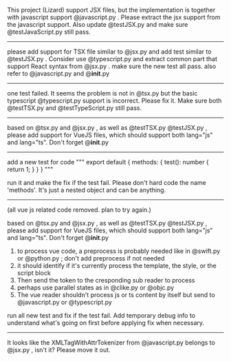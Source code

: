 This project (Lizard) support JSX files, but the implementation is together with javascript support @javascript.py . Please extract the jsx support from the javascript support. Also update @testJSX.py and make sure @testJavaScript.py still pass.

---------

please add support for TSX file similar to @jsx.py and add test similar to @testJSX.py . Consider use @typescript.py and extract common part that support React syntax from @jsx.py . make sure the new test all pass. also refer to @javascript.py and @__init__.py 

---------

one test failed. It seems the problem is not in @tsx.py but the basic typescript @typescript.py support is incorrect. Please fix it. Make sure both @testTSX.py and @testTypeScript.py still pass.

---------

based on @tsx.py and @jsx.py , as well as @testTSX.py @testJSX.py , please add support for VueJS files, which should support both lang="js" and lang="ts". Don't forget @__init__.py 

---------

add a new test for code
"""
        export default {
            methods: { 
                test(): number {
                    return 1;
                }
            }
        }
        """

run it and make the fix if the test fail. Please don't hard code the name 'methods'. It's just a nested object and can be anything.

---------

(all vue js related code removed. plan to try again.)

based on @tsx.py and @jsx.py , as well as @testTSX.py @testJSX.py , please add support for VueJS files, which should support both lang="js" and lang="ts". Don't forget @__init__.py 

1. to process vue code, a preprocess is probably needed like in @swift.py or @python.py ; don't add preprocess if not needed
2. it should identify if it's currently process the template, the style, or the script block
3. Then send the token to the cresponding sub reader to process
4. perhaps use parallel states as in @clike.py or @objc.py 
5. The vue reader shouldn't process js or ts content by itself but send to @javascript.py or @typescript.py 

run all new test and fix if the test fail. Add temporary debug info to understand what's going on first before applying fix when necessary.

---------

It looks like the XMLTagWithAttrTokenizer from @javascript.py belongs to @jsx.py , isn't it? Please move it out.